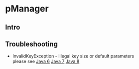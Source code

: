 # pManager

## Intro

## Troubleshooting
* InvalidKeyException -    Illegal key size or default parameters    
please see [Java 6](http://www.oracle.com/technetwork/java/javase/downloads/jce-6-download-429243.html) [Java 7](http://www.oracle.com/technetwork/java/javase/downloads/jce-7-download-432124.html) [Java 8](http://www.oracle.com/technetwork/java/javase/downloads/jce8-download-2133166.html)
